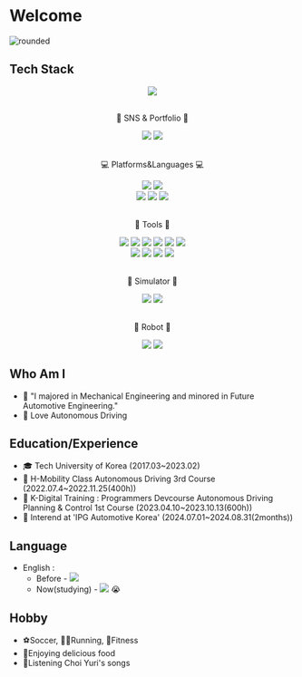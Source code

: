 # Welcome

![rounded](https://capsule-render.vercel.app/api?type=rounded&color=timeGradient&text=parkjunchun's%20Github&fontAlignY=50&fontSize=50&height=200&stroke=000000&strokeWidth=2)

## Tech Stack

<div align="center">
    <img src="https://hits.seeyoufarm.com/api/count/incr/badge.svg?url=https%3A%2F%2Fgithub.com%2Fparkjungchun%2Fhit-counter&count_bg=%2332C6CA&title_bg=%234F83CE&icon=awesomelists.svg&icon_color=%23000000&title=VISIT&edge_flat=false" />
</div>

</br>

<div align="center">
	<p>📱 SNS & Portfolio 📱</p>
</div>
<div align="center">
    <img src=https://img.shields.io/badge/Gmail-D14836?style=flat&logo=Gmail&logoColor=white&link=mailto:jungchunpark97@gmail.com/>
	<img src=https://img.shields.io/badge/Portfolio-B7472A?style=flat&logo=MicrosoftPowerPoint&link=https://drive.google.com/file/d/1ZEvZ3j2ZNnq5bdKyjj6LBJkKH1JRllui/view?usp=sharing/&logoColor=white)](https://drive.google.com/file/d/1ZEvZ3j2ZNnq5bdKyjj6LBJkKH1JRllui/view?usp=sharing)/>
</div>

</br>

<div align=center>
	<p>💻 Platforms&Languages 💻</p>
</div>
<div align="center">
    <img src="https://img.shields.io/badge/Linux-FCC624?style=flat&logo=Linux&logoColor=black" />
    <img src="https://img.shields.io/badge/Ubuntu-E95420?style=flat&logo=Ubuntu&logoColor=white" />
</div>
<div align="center">
    <img src="https://img.shields.io/badge/C-EF5C55?style=flat&logo=C&logoColor=white" />
    <img src="https://img.shields.io/badge/C++-37814A?style=flat&logo=Celery&logoColor=white" />
    <img src="https://img.shields.io/badge/Python-3776AB?style=flat&logo=Python&logoColor=white" />
</div>

</br>

<div align=center>
	<p>🔧 Tools 🔧</p>
</div>
<div align="center">
    <img src="https://img.shields.io/badge/Visual%20Studio%20Code-007ACC?style=flat&logo=VisualStudioCode&logoColor=white" />
    <img src="https://img.shields.io/badge/PyCharm-000000?style=flat&logo=PyCharm&logoColor=white" />
    <img src="https://img.shields.io/badge/GitHub-181717?style=flat&logo=GitHub&logoColor=white" />
    <img src="https://img.shields.io/badge/Notion-000000?style=flat&logo=Notion&logoColor=white" />
    <img src="https://img.shields.io/badge/Raspberry Pi-A22846?style=flat&logo=RaspberryPi&logoColor=white" />
    <img src="https://img.shields.io/badge/Arduino-00878F?style=flat&logo=Arduino&logoColor=white" />
</div>

<div align="center">
    <img src="https://img.shields.io/badge/AutoCAD-000000?style=flat&logo=Autodesk&logoColor=white" />
    <img src="https://img.shields.io/badge/SolidWorks-005386?style=flat&logo=DassaultSystemes&logoColor=white" />
    <img src="https://img.shields.io/badge/Matlab-Simulink-orange" />
    <img src="https://img.shields.io/badge/Labview-FFDB00?style=flat&logo=Labview&logoColor=white" />
</div>

</br>

<div align=center>
	<p>🎦 Simulator 🎦</p>
</div>
<div align="center">
    <img src="https://img.shields.io/badge/Gazebo-orange" />
    <img src="https://img.shields.io/badge/MORAI-blue" />
</div>

</br>

<div align=center>
	<p>🚙 Robot 🚙</p>
</div>
<div align="center">
    <img src="https://img.shields.io/badge/TurtleBot3-green" />
    <img src="https://img.shields.io/badge/Xycar-darkred" />
</div>

## Who Am I

- 🥇 "I majored in Mechanical Engineering and minored in Future Automotive Engineering."
- 🚐 Love Autonomous Driving

## Education/Experience

- 🎓 Tech University of Korea (2017.03~2023.02)
- 📕 H-Mobility Class Autonomous Driving 3rd Course (2022.07.4~2022.11.25(400h))
- 📗 K-Digital Training : Programmers Devcourse Autonomous Driving Planning & Control 1st Course (2023.04.10~2023.10.13(600h))
- :office: Interend at 'IPG Automotive Korea' (2024.07.01~2024.08.31(2months))
## Language

- English :
	- Before - <img src="https://img.shields.io/badge/OPIC-IM2-blue" />
	- Now(studying) - <img src="https://img.shields.io/badge/OPIC-IL-blue" /> :sob:

## Hobby

- ⚽Soccer, 🏃‍♂️Running, 💪Fitness
- 🥘Enjoying delicious food
- 🎵Listening Choi Yuri's songs
